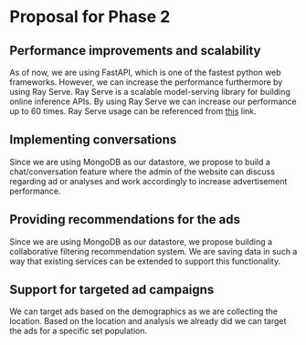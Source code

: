 # Proposal for Phase 2

## Performance improvements and scalability

As of now, we are using FastAPI, which is one of the fastest python web frameworks. However, we can increase the performance furthermore by using Ray Serve. Ray Serve is a scalable model-serving library for building online inference APIs. By using Ray Serve we can increase our performance up to 60 times.
Ray Serve usage can be referenced from [this](https://medium.com/distributed-computing-with-ray/how-to-scale-up-your-fastapi-application-using-ray-serve-c9a7b69e786) link.

## Implementing conversations

Since we are using MongoDB as our datastore, we propose to build a chat/conversation feature where the admin of the website can discuss regarding ad or analyses and work accordingly to increase advertisement performance.

## Providing recommendations for the ads

Since we are using MongoDB as our datastore, we propose building a collaborative filtering recommendation system. We are saving data in such a way that existing services can be extended to support this functionality.

## Support for targeted ad campaigns

We can target ads based on the demographics as we are collecting the location. Based on the location and analysis we already did we can target the ads for a specific set population.
